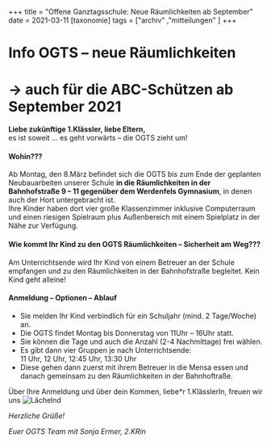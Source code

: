 +++
title = "Offene Ganztagsschule: Neue Räumlichkeiten ab September"
date = 2021-03-11
[taxonomie]
tags = ["archiv" ,"mitteilungen" ]
+++

# **Info OGTS – neue Räumlichkeiten**

# **→ auch für die ABC-Schützen ab September 2021**

**Liebe zukünftige 1.Klässler, liebe Eltern,**  
es ist soweit ... es geht vorwärts – die OGTS zieht um! 

#### **Wohin???**

Ab Montag, den 8.März befindet sich die OGTS bis zum Ende der geplanten Neubauarbeiten unserer Schule **in die Räumlichkeiten in der Bahnhofstraße 9 – 11 gegenüber dem Werdenfels Gymnasium**, in denen auch der Hort untergebracht ist.  
Ihre Kinder haben dort vier große Klassenzimmer inklusive Computerraum und einen riesigen Spielraum plus Außenbereich mit einem Spielplatz in der Nähe zur Verfügung.

#### **Wie kommt Ihr Kind zu den OGTS Räumlichkeiten – Sicherheit am Weg???**

Am Unterrichtsende wird Ihr Kind von einem Betreuer an der Schule empfangen und zu den Räumlichkeiten in der Bahnhofstraße begleitet. Kein Kind geht alleine!

#### **Anmeldung – Optionen – Ablauf**

- Sie melden Ihr Kind verbindlich für ein Schuljahr (mind. 2 Tage/Woche) an.
- Die OGTS findet Montag bis Donnerstag von 11Uhr – 16Uhr statt.
- Sie können die Tage und auch die Anzahl (2-4 Nachmittage) frei wählen.
- Es gibt dann vier Gruppen je nach Unterrichtsende:  
    11 Uhr, 12 Uhr, 12:45 Uhr, 13:30 Uhr
- Diese gehen dann zuerst mit ihrem Betreuer in die Mensa essen und danach gemeinsam zu den Räumlichkeiten in der Bahnhoftraße.

Über Ihre Anmeldung und über dein Kommen, liebe\*r 1.KlässlerIn, freuen wir uns ![Lächelnd](images/smiley-smile.gif)

_Herzliche Grüße!_

_Euer OGTS Team mit Sonja Ermer, 2.KRin_
